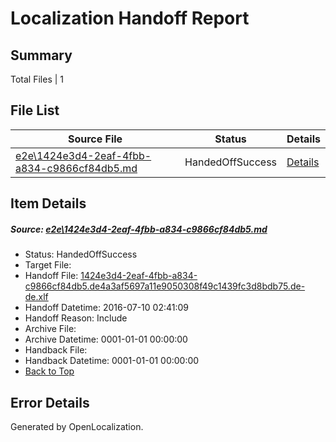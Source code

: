 # <a name='report-top'></a> Localization Handoff Report

## Summary
 Total Files | 1

## File List
 Source File | Status | Details 
 ----------- | ------ | ------- 
 [e2e\1424e3d4-2eaf-4fbb-a834-c9866cf84db5.md](https://github.com/OpenLocalizationTestOrg/oltest/blob/27f6b698555304fdce70efd24043a13ec29dc366/e2e/1424e3d4-2eaf-4fbb-a834-c9866cf84db5.md) | HandedOffSuccess | [Details](#562a69b451e9b5aa6db126b436d78fbb108bfb0a1)

## Item Details
##### <a name='562a69b451e9b5aa6db126b436d78fbb108bfb0a1'></a> Source: [e2e\1424e3d4-2eaf-4fbb-a834-c9866cf84db5.md](https://github.com/OpenLocalizationTestOrg/oltest/blob/27f6b698555304fdce70efd24043a13ec29dc366/e2e/1424e3d4-2eaf-4fbb-a834-c9866cf84db5.md)
* Status: HandedOffSuccess
* Target File: 
* Handoff File: [1424e3d4-2eaf-4fbb-a834-c9866cf84db5.de4a3af5697a11e9050308f49c1439fc3d8bdb75.de-de.xlf](https://github.com/OpenLocalizationTestOrg/olhandoff-e2e/blob/16ad8ab00aaf6bacd28f446610ef60414c55db13/ol-handoff/OpenLocalizationTestOrg/oltest-dede-fly/ci/ht/1424e3d4-2eaf-4fbb-a834-c9866cf84db5.de4a3af5697a11e9050308f49c1439fc3d8bdb75.de-de.xlf)
* Handoff Datetime: 2016-07-10 02:41:09
* Handoff Reason: Include
* Archive File: 
* Archive Datetime: 0001-01-01 00:00:00
* Handback File: 
* Handback Datetime: 0001-01-01 00:00:00
* [Back to Top](#report-top)


## Error Details

Generated by OpenLocalization.
